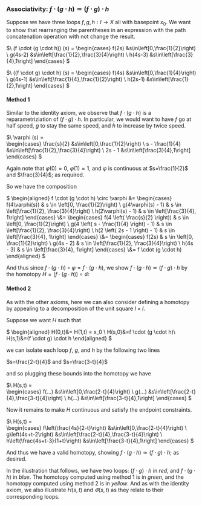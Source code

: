 ### Associativity: $f \cdot (g \cdot h) \simeq (f \cdot g) \cdot h$

Suppose we have three loops $f,g,h:I \to X$ all with basepoint $x_0$. We want to show that rearranging the parentheses in 
an expression with the path concatenation operation with not change the result.

$\\
(f \cdot (g \cdot h)) (s) =
\begin{cases}
   f(2s) &s\in\left[0,\frac{1}{2}\right) \\
   g(4s-2) &s\in\left[\frac{1}{2},\frac{3}{4}\right) \\
   h(4s-3) &s\in\left[\frac{3}{4},1\right]
\end{cases}
$

$\\
((f \cdot g) \cdot h) (s) =
\begin{cases}
   f(4s) &s\in\left[0,\frac{1}{4}\right) \\
   g(4s-1) &s\in\left[\frac{1}{4},\frac{1}{2}\right) \\
   h(2s-1) &s\in\left[\frac{1}{2},1\right]
\end{cases}
$

#### Method 1

Similar to the identity axiom, we observe that $f \cdot (g \cdot h)$ is a reparametriziation of $(f \cdot g) \cdot h$. 
In particular, we would want to have $f$ go at half speed, $g$ to stay the same speed, and $h$ to increase by twice speed.

$\\
\varphi (s) =  
\begin{cases}
   \frac{s}{2} &s\in\left[0,\frac{1}{2}\right) \\
   s - \frac{1}{4} &s\in\left[\frac{1}{2},\frac{3}{4}\right) \\
   2s - 1 &s\in\left[\frac{3}{4},1\right] 
\end{cases}
$

Again note that $\varphi(0)=0$, $\varphi(1)=1$, and $\varphi$ is continuous at $s=\frac{1}{2}$ and $\frac{3}{4}$; as required.

So we have the composition

$
\begin{aligned}
f \cdot (g \cdot h) \circ \varphi
&= 
\begin{cases}
   f(4\varphi(s)) & s \in \left[0, \frac{1}{2}\right) \\
   g(4\varphi(s) - 1) & s \in \left[\frac{1}{2}, \frac{3}{4}\right) \\
   h(2\varphi(s) - 1) & s \in \left[\frac{3}{4}, 1\right]
\end{cases} 
\\&=
\begin{cases}
   f(4 \left( \frac{s}{2} \right)) & s \in \left[0, \frac{1}{2}\right) \\
   g(4 \left( s - \frac{1}{4} \right) - 1) & s \in \left[\frac{1}{2}, \frac{3}{4}\right) \\
   h(2 \left( 2s - 1 \right) - 1) & s \in \left[\frac{3}{4}, 1\right]
\end{cases} 
\\&=
\begin{cases}
   f(2s) & s \in \left[0, \frac{1}{2}\right) \\
   g(4s - 2) & s \in \left[\frac{1}{2}, \frac{3}{4}\right) \\
   h(4s - 3) & s \in \left[\frac{3}{4}, 1\right]
\end{cases} 
\\&=
f \cdot (g \cdot h)
\end{aligned}
$

And thus since $f \cdot (g \cdot h) \circ \varphi = f \cdot (g \cdot h)$, we show $f \cdot (g \cdot h) \simeq (f \cdot g) \cdot h$ by the homotopy $H = \left(f \cdot (g \cdot h)\right) \circ \varPhi$.

#### Method 2

As with the other axioms, here we can also consider defining a homotopy by appealing to a decomposition of the unit square $I \times I$.

Suppose we want $H$ such that

$
\begin{aligned}
H(0,t)&= H(1,t) = x_0 \\
H(s,0)&=f \cdot (g \cdot h)\\ 
H(s,1)&=(f \cdot g) \cdot h
\end{aligned}
$

we can isolate each loop $f$, $g$, and $h$ by the following two lines

$s=\frac{2-t}{4}$ and $s=\frac{3-t}{4}$

and so plugging these bounds into the homotopy we have

$\\
H(s,t) =  
\begin{cases}
   f(...) &s\in\left[0,\frac{2-t}{4}\right) \\
   g(...) &s\in\left[\frac{2-t}{4},\frac{3-t}{4}\right) \\
   h(...) &s\in\left[\frac{3-t}{4},1\right] 
\end{cases}
$

Now it remains to make $H$ continuous and satisfy the endpoint constraints. 

$\\
H(s,t) =  
\begin{cases}
   f\left(\frac{4s}{2-t}\right) &s\in\left[0,\frac{2-t}{4}\right) \\
   g\left(4s+t-2\right) &s\in\left[\frac{2-t}{4},\frac{3-t}{4}\right) \\
   h\left(\frac{4s+t-3}{1+t}\right) &s\in\left[\frac{3-t}{4},1\right] 
\end{cases}
$

And thus we have a valid homotopy, showing $f \cdot (g \cdot h) \simeq (f \cdot g) \cdot h$; as desired.

In the illustration that follows, we have two loops: $(f \cdot g) \cdot h$ in *red*, and $f \cdot (g \cdot h)$ in *blue*. The homotopy computed using method 1 is in *green*, and the homotopy computed using method 2 is in *yellow*. And as with the identity axiom, we also illustrate $H(s,t)$ and $\varPhi\left(s,t\right)$ as they relate to their corresponding loops.
